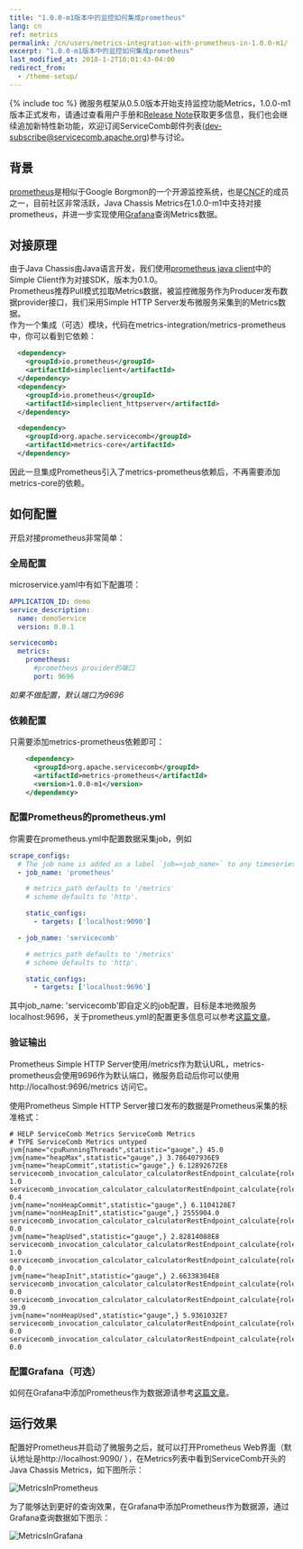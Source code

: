 ```yaml
---
title: "1.0.0-m1版本中的监控如何集成prometheus"
lang: cn
ref: metrics
permalink: /cn/users/metrics-integration-with-prometheus-in-1.0.0-m1/
excerpt: "1.0.0-m1版本中的监控如何集成prometheus"
last_modified_at: 2018-1-2T10:01:43-04:00
redirect_from:
  - /theme-setup/
---
```


{% include toc %}
微服务框架从0.5.0版本开始支持监控功能Metrics，1.0.0-m1版本正式发布，请通过查看用户手册和[Release Note](https://github.com/apache/servicecomb-java-chassis/releases)获取更多信息，我们也会继续追加新特性新功能，欢迎订阅ServiceComb邮件列表(dev-subscribe@servicecomb.apache.org)参与讨论。

## 背景
[prometheus](http://www.prometheus.io/)是相似于Google Borgmon的一个开源监控系统，也是[CNCF](https://www.cncf.io/)的成员之一，目前社区非常活跃，Java Chassis Metrics在1.0.0-m1中支持对接prometheus，并进一步实现使用[Grafana](https://grafana.com/)查询Metrics数据。

## 对接原理
由于Java Chassis由Java语言开发，我们使用[prometheus java client](https://github.com/prometheus/client_java)中的Simple Client作为对接SDK，版本为0.1.0。  
Prometheus推荐Pull模式拉取Metrics数据，被监控微服务作为Producer发布数据provider接口，我们采用Simple HTTP Server发布微服务采集到的Metrics数据。  
作为一个集成（可选）模块，代码在metrics-integration/metrics-prometheus中，你可以看到它依赖：
```xml
  <dependency>
    <groupId>io.prometheus</groupId>
    <artifactId>simpleclient</artifactId>
  </dependency>
  <dependency>
    <groupId>io.prometheus</groupId>
    <artifactId>simpleclient_httpserver</artifactId>
  </dependency>

  <dependency>
    <groupId>org.apache.servicecomb</groupId>
    <artifactId>metrics-core</artifactId>
  </dependency>
```
因此一旦集成Prometheus引入了metrics-prometheus依赖后，不再需要添加metrics-core的依赖。

## 如何配置
开启对接prometheus非常简单：
### 全局配置
microservice.yaml中有如下配置项：  
```yaml 
APPLICATION_ID: demo
service_description:
  name: demoService
  version: 0.0.1

servicecomb:
  metrics:
    prometheus:
      #prometheus provider的端口
      port: 9696
```
*如果不做配置，默认端口为9696*  
### 依赖配置
只需要添加metrics-prometheus依赖即可：  
```xml
    <dependency>
      <groupId>org.apache.servicecomb</groupId>
      <artifactId>metrics-prometheus</artifactId>
      <version>1.0.0-m1</version>
    </dependency>
```
### 配置Prometheus的prometheus.yml
你需要在prometheus.yml中配置数据采集job，例如
```yaml 
scrape_configs:
  # The job name is added as a label `job=<job_name>` to any timeseries scraped from this config.
  - job_name: 'prometheus'

    # metrics_path defaults to '/metrics'
    # scheme defaults to 'http'.

    static_configs:
      - targets: ['localhost:9090']

  - job_name: 'servicecomb'

    # metrics_path defaults to '/metrics'
    # scheme defaults to 'http'.

    static_configs:
      - targets: ['localhost:9696']
```
其中job_name: 'servicecomb'即自定义的job配置，目标是本地微服务localhost:9696，关于prometheus.yml的配置更多信息可以参考[这篇文章](https://prometheus.io/docs/prometheus/latest/configuration/configuration/)。

### 验证输出
Prometheus Simple HTTP Server使用/metrics作为默认URL，metrics-prometheus会使用9696作为默认端口，微服务启动后你可以使用http://localhost:9696/metrics 访问它。

使用Prometheus Simple HTTP Server接口发布的数据是Prometheus采集的标准格式：
```text
# HELP ServiceComb Metrics ServiceComb Metrics
# TYPE ServiceComb Metrics untyped
jvm{name="cpuRunningThreads",statistic="gauge",} 45.0
jvm{name="heapMax",statistic="gauge",} 3.786407936E9
jvm{name="heapCommit",statistic="gauge",} 6.12892672E8
servicecomb_invocation_calculator_calculatorRestEndpoint_calculate{role="producer",stage="total",statistic="max",status="200",unit="MILLISECONDS",} 1.0
servicecomb_invocation_calculator_calculatorRestEndpoint_calculate{role="producer",stage="total",statistic="tps",status="200",} 0.4
jvm{name="nonHeapCommit",statistic="gauge",} 6.1104128E7
jvm{name="nonHeapInit",statistic="gauge",} 2555904.0
servicecomb_invocation_calculator_calculatorRestEndpoint_calculate{role="producer",stage="execution",statistic="max",status="200",unit="MILLISECONDS",} 0.0
jvm{name="heapUsed",statistic="gauge",} 2.82814088E8
servicecomb_invocation_calculator_calculatorRestEndpoint_calculate{role="producer",stage="total",statistic="latency",status="200",unit="MILLISECONDS",} 1.0
servicecomb_invocation_calculator_calculatorRestEndpoint_calculate{role="producer",stage="execution",statistic="latency",status="200",unit="MILLISECONDS",} 0.0
jvm{name="heapInit",statistic="gauge",} 2.66338304E8
servicecomb_invocation_calculator_calculatorRestEndpoint_calculate{role="producer",stage="queue",statistic="waitInQueue",} 0.0
servicecomb_invocation_calculator_calculatorRestEndpoint_calculate{role="producer",stage="total",statistic="count",status="200",} 39.0
jvm{name="nonHeapUsed",statistic="gauge",} 5.9361032E7
servicecomb_invocation_calculator_calculatorRestEndpoint_calculate{role="producer",stage="queue",statistic="latency",status="200",unit="MILLISECONDS",} 0.0
servicecomb_invocation_calculator_calculatorRestEndpoint_calculate{role="producer",stage="queue",statistic="max",status="200",unit="MILLISECONDS",} 0.0
```

### 配置Grafana（可选）
如何在Grafana中添加Prometheus作为数据源请参考[这篇文章](https://prometheus.io/docs/visualization/grafana/)。
## 运行效果
配置好Prometheus并启动了微服务之后，就可以打开Prometheus Web界面（默认地址是http://localhost:9090/ ），在Metrics列表中看到ServiceComb开头的Java Chassis Metrics，如下图所示：

![MetricsInPrometheus](/assets/images/MetricsInPrometheus.png)  

为了能够达到更好的查询效果，在Grafana中添加Prometheus作为数据源，通过Grafana查询数据如下图示：

![MetricsInGrafana](/assets/images/MetricsInGrafana.png)  
